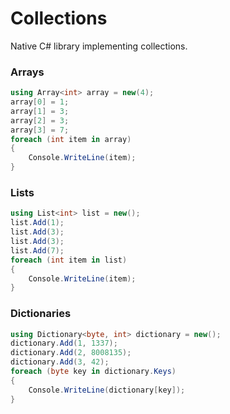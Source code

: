 # Collections
Native C# library implementing collections.

### Arrays
```cs
using Array<int> array = new(4);
array[0] = 1;
array[1] = 3;
array[2] = 3;
array[3] = 7;
foreach (int item in array)
{
    Console.WriteLine(item);
}
```

### Lists
```cs
using List<int> list = new();
list.Add(1);
list.Add(3);
list.Add(3);
list.Add(7);
foreach (int item in list)
{
    Console.WriteLine(item);
}
```

### Dictionaries
```cs
using Dictionary<byte, int> dictionary = new();
dictionary.Add(1, 1337);
dictionary.Add(2, 8008135);
dictionary.Add(3, 42);
foreach (byte key in dictionary.Keys)
{
    Console.WriteLine(dictionary[key]);
}
```